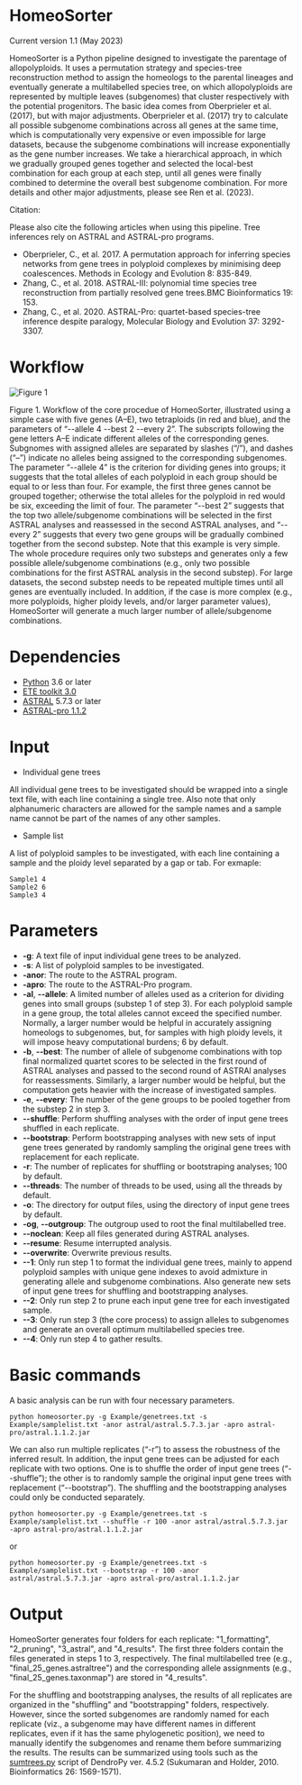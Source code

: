 # HomeoSorter

Current version 1.1 (May 2023)

HomeoSorter is a Python pipeline designed to investigate the parentage of allopolyploids. It uses a permutation strategy and species-tree reconstruction method to assign the homeologs to the parental lineages and eventually generate a multilabelled species tree, on which allopolyploids are represented by multiple leaves (subgenomes) that cluster respectively with the potential progenitors. The basic idea comes from Oberprieler et al. (2017), but with major adjustments. Oberprieler et al. (2017) try to calculate all possible subgenome combinations across all genes at the same time, which is computationally very expensive or even impossible for large datasets, because the subgenome combinations will increase exponentially as the gene number increases. We take a hierarchical approach, in which we gradually grouped genes together and selected the local-best combination for each group at each step, until all genes were finally combined to determine the overall best subgenome combination. For more details and other major adjustments, please see Ren et al. (2023).

Citation:

Please also cite the following articles when using this pipeline. Tree inferences rely on ASTRAL and ASTRAL-pro programs.

- Oberprieler, C., et al. 2017. A permutation approach for inferring species networks from gene trees in polyploid complexes by minimising deep coalescences. Methods in Ecology and Evolution 8: 835-849.
- Zhang, C., et al. 2018. ASTRAL-III: polynomial time species tree reconstruction from partially resolved gene trees.BMC Bioinformatics 19: 153.
- Zhang, C., et al. 2020. ASTRAL-Pro: quartet-based species-tree inference despite paralogy, Molecular Biology and Evolution 37: 3292-3307.


# Workflow

![Figure 1](https://github.com/ChenRen-SCBG/test/assets/108538922/3ac55f49-67d4-4399-80e3-e4deb5abd953)

Figure 1. Workflow of the core procedue of HomeoSorter, illustrated using a simple case with five genes (A–E), two tetraploids (in red and blue), and the parameters of “--allele 4 --best 2 --every 2”. The subscripts following the gene letters A–E indicate different alleles of the corresponding genes. Subgnomes with assigned alleles are separated by slashes (“/”), and dashes (“–”) indicate no alleles being assigned to the corresponding subgenomes. The parameter “--allele 4” is the criterion for dividing genes into groups; it suggests that the total alleles of each polyploid in each group should be equal to or less than four. For example, the first three genes cannot be grouped together; otherwise the total alleles for the polyploid in red would be six, exceeding the limit of four. The parameter “--best 2” suggests that the top two allele/subgenome combinations will be selected in the first ASTRAL analyses and reassessed in the second ASTRAL analyses, and “--every 2” suggests that every two gene groups will be gradually combined together from the second substep. Note that this example is very simple. The whole procedure requires only two substeps and generates only a few possible allele/subgenome combinations (e.g., only two possible combinations for the first ASTRAL analysis in the second substep). For large datasets, the second substep needs to be repeated multiple times until all genes are eventually included. In addition, if the case is more complex (e.g., more polyploids, higher ploidy levels, and/or larger parameter values), HomeoSorter will generate a much larger number of allele/subgenome combinations.

# Dependencies

- [Python](https://www.python.org/downloads/) 3.6 or later
- [ETE toolkit 3.0](http://etetoolkit.org/download/)
- [ASTRAL](https://github.com/smirarab/ASTRAL) 5.7.3 or later
- [ASTRAL-pro 1.1.2](https://github.com/chaoszhang/A-pro/tree/paper)

# Input

- Individual gene trees

All individual gene trees to be investigated should be wrapped into a single text file, with each line containing a single tree. Also note that only alphanumeric characters are allowed for the sample names and a sample name cannot be part of the names of any other samples.

- Sample list

A list of polyploid samples to be investigated, with each line containing a sample and the ploidy level separated by a gap or tab. For exmaple:
```
Sample1 4
Sample2 6
Sample3 4
```

# Parameters

- **-g**:                           A text file of input individual gene trees to be analyzed.
- **-s**:                           A list of polyploid samples to be investigated.
- **-anor**:                        The route to the ASTRAL program.
- **-apro**:                        The route to the ASTRAL-Pro program.
- **-al**, **--allele**:            A limited number of alleles used as a criterion for dividing genes into small groups (substep 1 of step 3). For each polyploid sample in a gene group, the total alleles cannot exceed the specified number. Normally, a larger number would be helpful in accurately assigning homeologs to subgenomes, but, for samples with high ploidy levels, it will impose heavy computational burdens; 6 by default.
- **-b**, **--best**:               The number of allele of subgenome combinations with top final normalized quartet scores to be selected in the first round of ASTRAL analyses and passed to the second round of ASTRAl analyses for reassessments. Similarly, a larger number would be helpful, but the computation gets heavier with the increase of investigated samples.
- **-e**, **--every**:              The number of the gene groups to be pooled together from the substep 2 in step 3.
- **--shuffle**:                    Perform shuffling analyses with the order of input gene trees shuffled in each replicate.
- **--bootstrap**:                  Perform bootstrapping analyses with new sets of input gene trees generated by randomly sampling the original gene trees with replacement for each replicate.
- **-r**:                           The number of replicates for shuffling or bootstraping analyses; 100 by default.
- **--threads**:                    The number of threads to be used, using all the threads by default.
- **-o**:                           The directory for output files, using the directory of input gene trees by default.
- **-og**, **--outgroup**:          The outgroup used to root the final multilabelled tree.
- **--noclean**:                    Keep all files generated during ASTRAL analyses.
- **--resume**:                     Resume interrupted analysis.
- **--overwrite**:                  Overwrite previous results.
- **--1**:                          Only run step 1 to format the individual gene trees, mainly to append polyploid samples with unique gene indexes to avoid admixture in generating allele and subgenome combinations. Also generate new sets of input gene trees for shuffling and bootstrapping analyses.
- **--2**:                          Only run step 2 to prune each input gene tree for each investigated sample.
- **--3**:                          Only run step 3 (the core process) to assign alleles to subgenomes and generate an overall optimum multilabelled species tree.
- **--4**:                          Only run step 4 to gather results.


# Basic commands

A basic analysis can be run with four necessary parameters.
```
python homeosorter.py -g Example/genetrees.txt -s Example/samplelist.txt -anor astral/astral.5.7.3.jar -apro astral-pro/astral.1.1.2.jar
```

We can also run multiple replicates (“-r”) to assess the robustness of the inferred result. In addition, the input gene trees can be adjusted for each replicate with two options. One is to shuffle the order of input gene trees (“--shuffle”); the other is to randomly sample the original input gene trees with replacement (“--bootstrap”). The shuffling and the bootstrapping analyses could only be conducted separately. 
```
python homeosorter.py -g Example/genetrees.txt -s Example/samplelist.txt --shuffle -r 100 -anor astral/astral.5.7.3.jar -apro astral-pro/astral.1.1.2.jar
```
or
```
python homeosorter.py -g Example/genetrees.txt -s Example/samplelist.txt --bootstrap -r 100 -anor astral/astral.5.7.3.jar -apro astral-pro/astral.1.1.2.jar
```

# Output

HomeoSorter generates four folders for each replicate: "1_formatting", "2_pruning", "3_astral", and "4_results". The first three folders contain the files generated in steps 1 to 3, respectively. The final multilabelled tree (e.g., "final_25_genes.astraltree") and the corresponding allele assignments (e.g., "final_25_genes.taxonmap") are stored in "4_results". 

For the shuffling and bootstrapping analyses, the results of all replicates are organized in the "shuffling" and "bootstrapping" folders, respectively. However, since the sorted subgenomes are randomly named for each replicate (viz., a subgenome may have different names in different replicates, even if it has the same phylogenetic position), we need to manually identify the subgenomes and rename them before summarizing the results. The results can be summarized using tools such as the [sumtrees.py](https://dendropy.org/programs/sumtrees.html) script of DendroPy ver. 4.5.2 (Sukumaran and Holder, 2010. Bioinformatics 26: 1569-1571).
